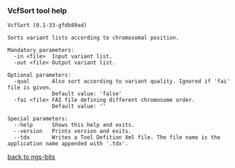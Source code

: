 ### VcfSort tool help
	VcfSort (0.1-33-gfdb89ad)
	
	Sorts variant lists according to chromosomal position.
	
	Mandatory parameters:
	  -in <file>  Input variant list.
	  -out <file> Output variant list.
	
	Optional parameters:
	  -qual       Also sort according to variant quality. Ignored if 'fai' file is given.
	              Default value: 'false'
	  -fai <file> FAI file defining different chromosome order.
	              Default value: ''
	
	Special parameters:
	  --help      Shows this help and exits.
	  --version   Prints version and exits.
	  --tdx       Writes a Tool Defition Xml file. The file name is the application name appended with '.tdx'.
	
[back to ngs-bits]("https://github.com/marc-sturm/ngs-bits")